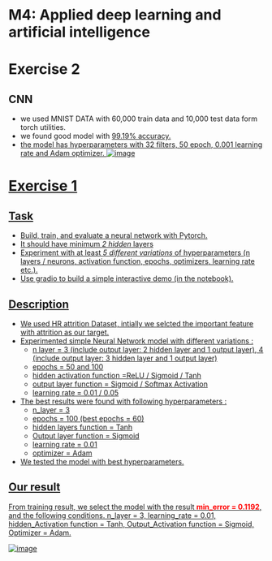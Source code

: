 # **M4: Applied deep learning and artificial intelligence**
# Exercise 2
## CNN
- we used MNIST DATA with 60,000 train data and 10,000 test data form torch utilities.
- we found good model with <u>99.19% accuracy.
- the model has hyperparameters with 32 filters, 50 epoch, 0.001 learning rate and Adam optimizer.
![image](https://user-images.githubusercontent.com/112074208/218149091-771d4930-f8b6-42a7-93a7-f08291386d6a.png)


# Exercise 1 
## Task 
- Build, train, and evaluate a neural network with Pytorch.
- It should have minimum *2 hidden* layers
- Experiment with at least *5 different variations* of hyperparameters (n layers / neurons, activation function, epochs, optimizers, learning rate etc.).
- Use gradio to build a simple interactive demo (in the notebook).

## Description
- We used HR attrition Dataset, intially we selcted the important feature with attrition as our target. 
- Experimented simple Neural Network model with different variations : 
  - n layer = 3 (include output layer: 2 hidden layer and 1 output layer), 4 (include output layer: 3 hidden layer and 1 output layer)
  - epochs = 50 and 100
  - hidden activation function =ReLU / Sigmoid / Tanh
  - output layer function = Sigmoid / Softmax Activation
  - learning rate = 0.01 / 0.05
- The best results were found with following hyperparameters : 
  - n_layer = 3
  - epochs = 100 (best epochs = 60)
  - hidden layers function = Tanh
  - Output layer function = Sigmoid
  - learning rate = 0.01
  - optimizer = Adam
- We tested the model with best hyperparameters. 

## Our result
From training result, we select the model with the result <font color = 'red'>**min_error = 0.1192**</font>, and the following conditions.
n_layer = 3, learning_rate = 0.01, hidden_Activation function = Tanh, Output_Activation function = Sigmoid, Optimizer = Adam.

![image](https://user-images.githubusercontent.com/112074208/216768787-0886487a-b788-411d-985c-743fced5636b.png)

